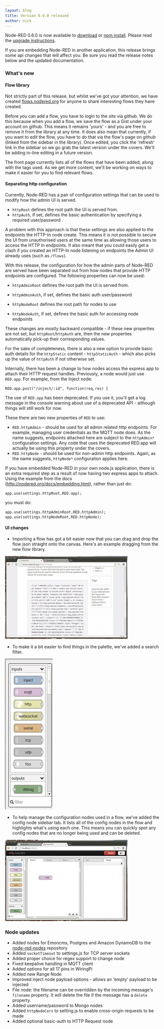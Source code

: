 ```yaml
---
layout: blog
title: Version 0.6.0 released
author: nick
---
```


Node-RED 0.6.0 is now available to [download](https://github.com/node-red/node-red/archive/0.6.0.zip) or [npm install](https://npmjs.org/package/node-red). Please read the [upgrade instructions](http://nodered.org/docs/getting-started/upgrading.html).

If you are embedding Node-RED in another application, this release brings some api changes that will affect you. Be sure you read the release notes below and the updated documentation.

### What's new

#### Flow library
Not strictly part of this release, but whilst we've got your attention, we have created [flows.nodered.org](http://flows.nodered.org) for anyone to share interesting flows they have created.

Before you can add a flow, you have to login to the site via github. We do this because when you add a flow, we save the flow as a Gist under your account on github. This means it remains 'yours' - and you are free to remove it from the library at any time. It does also mean that currently, if you want to edit the flow, you have to do that via the flow's page on github (linked from the sidebar in the library). Once edited, you click the 'refresh' link in the sidebar so we go grab the latest version under the covers. We'll be adding in-line editing in a future version.

The front page currently lists all of the flows that have been added, along with the tags used. As we get more content, we'll be working on ways to make it easier for you to find relevant flows.


#### Separating http configuration

Currently, Node-RED has a pair of configuration settings that can be used to modify how the admin UI is served.

 - `httpRoot` defines the root path the UI is served from.
 - `httpAuth`, if set, defines the basic authentication by specifying a required user/password .

A problem with this approach is that these settings are also applied to the endpoints the HTTP-In node create. This means it is not possible to secure the UI from unauthorised users at the same time as allowing those users to access the HTTP In endpoints. It also meant that you could easily get a clash if you created an HTTP-In node listening on endpoints the Admin UI already uses (such as `/flows`).

With this release, the configuration for how the admin parts of Node-RED are served have been separated out from how nodes that provide HTTP endpoints are configured. The following properties can now be used:

 - `httpAdminRoot` defines the root path the UI is served from.
 - `httpAdminAuth`, if set, defines the basic auth user/password

 - `httpNodeRoot` defines the root path for nodes to use
 - `httpNodeAuth`, if set, defines the basic auth for accessing node endpoints

These changes are mostly backward compatible -  if these new properties are not set, but `httpRoot`/`httpAuth` are, then the new properties automatically pick-up their corresponding values.

For the sake of completeness, there is also a new option to provide basic auth details for the `httpStatic` content - `httpStaticAuth` - which also picks up the value of `httpAuth` if not otherwise set.

Internally, there has been a change to how nodes access the express app to attach their HTTP request handles. Previously, a node would just use `RED.app`. For example, from the Inject node:

    RED.app.post("/inject/:id", function(req,res) {

The use of `RED.app` has been deprecated. If you use it, you'll get a log message in the console warning about use of a deprecated API - although things will still work for now.

These there are two new properties of `RED` to use:

 - `RED.httpAdmin` - should be used for all admin related http endpoints. For example, managing user credentials as the MQTT node does. As the name suggests, endpoints attached here are subject to the `httpAdmin*` configuration settings. Any code that uses the deprecated RED.app will actually be using this property under the covers.
 - `RED.httpNode` - should be used for non-admin http endpoints. Again, as the name suggests, `httpNode*` configuration applies here.

If you have embedded Node-RED in your own node.js application, there is an extra required step as a result of now having two express apps to attach. Using the example from the docs (http://nodered.org/docs/embedding.html), rather than just do:

    app.use(settings.httpRoot,RED.app);

you must do:

    app.use(settings.httpAdminRoot,RED.httpAdmin);
    app.use(settings.httpNodeRoot,RED.httpNode);


#### UI changes
 - Importing a flow has got a bit easier now that you can drag and drop the flow json straight onto the canvas. Here's an example dragging from the new flow library.

![Drag and Drop](/blog/content/images/2014/Apr/nr_drag_and_drop.gif)

 - To make it a bit easier to find things in the palette, we've added a search filter.

![Palette Filter](/blog/content/images/2014/Apr/nr_palette_filter.gif)

 - To help manage the configuration nodes used in a flow, we've added the config node sidebar tab. It lists all of the config nodes in the flow and highlights what's using each one. This means you can quickly spot any config nodes that are no longer being used and can be deleted.

![Configuration Sidebar](/blog/content/images/2014/Apr/nr_config_sb.gif)




### Node updates

 - Added nodes for Emoncms, Postgres and Amazon DynamoDB to the [node-red-nodes](https://github.com/node-red/node-red-nodes) repository
 - Added `socketTimeout` to settings.js for TCP server sockets
 - Added proper choice for regex support to change node
 - Fixed keepalive handling in MQTT client
 - Added options for all 17 pins in WiringPi
 - Added new Range Node
 - Improved inject node payload options - allows an 'empty' payload to be injected
 - File node: the filename can be overridden by the incoming message's `filename` property. It will delete the file if the message has a `delete` property.
 - Added username/password to Mongo nodes
 - Added `httpNodeCors` to setting.js to enable cross-origin requests to be made
 - Added optional basic-auth to HTTP Request node
